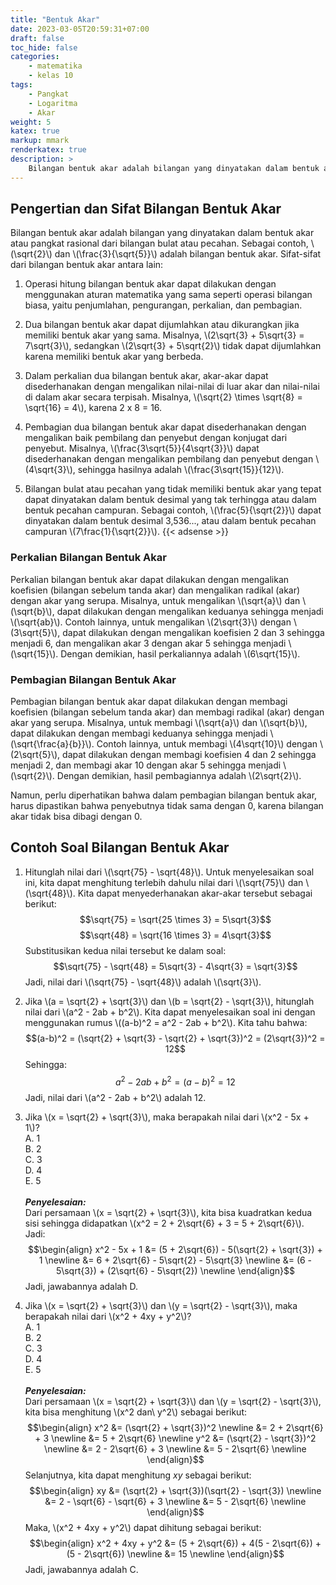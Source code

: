 ```yaml
---
title: "Bentuk Akar"
date: 2023-03-05T20:59:31+07:00
draft: false
toc_hide: false
categories:
    - matematika
    - kelas 10
tags:
    - Pangkat
    - Logaritma
    - Akar
weight: 5
katex: true
markup: mmark
renderkatex: true
description: >
    Bilangan bentuk akar adalah bilangan yang dinyatakan dalam bentuk akar atau pangkat rasional dari bilangan bulat atau pecahan
---
```

## Pengertian dan Sifat Bilangan Bentuk Akar

Bilangan bentuk akar adalah bilangan yang dinyatakan dalam bentuk akar atau pangkat rasional dari bilangan bulat atau pecahan. Sebagai contoh, \\(\sqrt{2}\\) dan \\(\frac{3}{\sqrt{5}}\\) adalah bilangan bentuk akar. Sifat-sifat dari bilangan bentuk akar antara lain:

1. Operasi hitung bilangan bentuk akar dapat dilakukan dengan menggunakan aturan matematika yang sama seperti operasi bilangan biasa, yaitu penjumlahan, pengurangan, perkalian, dan pembagian.

2. Dua bilangan bentuk akar dapat dijumlahkan atau dikurangkan jika memiliki bentuk akar yang sama. Misalnya, \\(2\sqrt{3} + 5\sqrt{3} = 7\sqrt{3}\\), sedangkan \\(2\sqrt{3} + 5\sqrt{2}\\) tidak dapat dijumlahkan karena memiliki bentuk akar yang berbeda.

3. Dalam perkalian dua bilangan bentuk akar, akar-akar dapat disederhanakan dengan mengalikan nilai-nilai di luar akar dan nilai-nilai di dalam akar secara terpisah. Misalnya, \\(\sqrt{2} \times \sqrt{8} = \sqrt{16} = 4\\), karena 2 x 8 = 16.

4. Pembagian dua bilangan bentuk akar dapat disederhanakan dengan mengalikan baik pembilang dan penyebut dengan konjugat dari penyebut. Misalnya, \\(\frac{3\sqrt{5}}{4\sqrt{3}}\\) dapat disederhanakan dengan mengalikan pembilang dan penyebut dengan \\(4\sqrt{3}\\), sehingga hasilnya adalah \\(\frac{3\sqrt{15}}{12}\\).

5. Bilangan bulat atau pecahan yang tidak memiliki bentuk akar yang tepat dapat dinyatakan dalam bentuk desimal yang tak terhingga atau dalam bentuk pecahan campuran. Sebagai contoh, \\(\frac{5}{\sqrt{2}}\\) dapat dinyatakan dalam bentuk desimal 3,536..., atau dalam bentuk pecahan campuran \\(7\frac{1}{\sqrt{2}}\\).
{{< adsense >}}

### Perkalian Bilangan Bentuk Akar

Perkalian bilangan bentuk akar dapat dilakukan dengan mengalikan koefisien (bilangan sebelum tanda akar) dan mengalikan radikal (akar) dengan akar yang serupa. Misalnya, untuk mengalikan \\(\sqrt{a}\\) dan \\(\sqrt{b}\\), dapat dilakukan dengan mengalikan keduanya sehingga menjadi \\(\sqrt{ab}\\). Contoh lainnya, untuk mengalikan \\(2\sqrt{3}\\) dengan \\(3\sqrt{5}\\), dapat dilakukan dengan mengalikan koefisien 2 dan 3 sehingga menjadi 6, dan mengalikan akar 3 dengan akar 5 sehingga menjadi \\(\sqrt{15}\\). Dengan demikian, hasil perkaliannya adalah \\(6\sqrt{15}\\).

### Pembagian Bilangan Bentuk Akar

Pembagian bilangan bentuk akar dapat dilakukan dengan membagi koefisien (bilangan sebelum tanda akar) dan membagi radikal (akar) dengan akar yang serupa. Misalnya, untuk membagi \\(\sqrt{a}\\) dan \\(\sqrt{b}\\), dapat dilakukan dengan membagi keduanya sehingga menjadi \\(\sqrt{\frac{a}{b}}\\). Contoh lainnya, untuk membagi \\(4\sqrt{10}\\) dengan \\(2\sqrt{5}\\), dapat dilakukan dengan membagi koefisien 4 dan 2 sehingga menjadi 2, dan membagi akar 10 dengan akar 5 sehingga menjadi \\(\sqrt{2}\\). Dengan demikian, hasil pembagiannya adalah \\(2\sqrt{2}\\).

Namun, perlu diperhatikan bahwa dalam pembagian bilangan bentuk akar, harus dipastikan bahwa penyebutnya tidak sama dengan 0, karena bilangan akar tidak bisa dibagi dengan 0.

## Contoh Soal Bilangan Bentuk Akar

1. Hitunglah nilai dari \\(\sqrt{75} - \sqrt{48}\\).
Untuk menyelesaikan soal ini, kita dapat menghitung terlebih dahulu nilai dari \\(\sqrt{75}\\) dan \\(\sqrt{48}\\). Kita dapat menyederhanakan akar-akar tersebut sebagai berikut:
$$\sqrt{75} = \sqrt{25 \times 3} = 5\sqrt{3}$$
$$\sqrt{48} = \sqrt{16 \times 3} = 4\sqrt{3}$$
Substitusikan kedua nilai tersebut ke dalam soal:
$$\sqrt{75} - \sqrt{48} = 5\sqrt{3} - 4\sqrt{3} = \sqrt{3}$$
Jadi, nilai dari \\(\sqrt{75} - \sqrt{48}\\) adalah \\(\sqrt{3}\\).

2. Jika \\(a = \sqrt{2} + \sqrt{3}\\) dan \\(b = \sqrt{2} - \sqrt{3}\\), hitunglah nilai dari \\(a^2 - 2ab + b^2\\).
Kita dapat menyelesaikan soal ini dengan menggunakan rumus \\((a-b)^2 = a^2 - 2ab + b^2\\). Kita tahu bahwa:
$$(a-b)^2 = (\sqrt{2} + \sqrt{3} - \sqrt{2} + \sqrt{3})^2 = (2\sqrt{3})^2 = 12$$
Sehingga:
$$a^2 - 2ab + b^2 = (a-b)^2 = 12$$
Jadi, nilai dari \\(a^2 - 2ab + b^2\\) adalah 12.

3. Jika \\(x = \sqrt{2} + \sqrt{3}\\), maka berapakah nilai dari \\(x^2 - 5x + 1\\)?\
A. 1\
B. 2\
C. 3\
D. 4\
E. 5\
\
***Penyelesaian:***\
Dari persamaan \\(x = \sqrt{2} + \sqrt{3}\\), kita bisa kuadratkan kedua sisi sehingga didapatkan \\(x^2 = 2 + 2\sqrt{6} + 3 = 5 + 2\sqrt{6}\\). Jadi:
$$\begin{align}
x^2 - 5x + 1 &= (5 + 2\sqrt{6}) - 5(\sqrt{2} + \sqrt{3}) + 1 \newline
&= 6 + 2\sqrt{6} - 5\sqrt{2} - 5\sqrt{3} \newline
&= (6 - 5\sqrt{3}) + (2\sqrt{6} - 5\sqrt{2}) \newline
\end{align}$$
Jadi, jawabannya adalah D.

4. Jika \\(x = \sqrt{2} + \sqrt{3}\\) dan \\(y = \sqrt{2} - \sqrt{3}\\), maka berapakah nilai dari \\(x^2 + 4xy + y^2\\)?\
A. 1\
B. 2\
C. 3\
D. 4\
E. 5\
\
***Penyelesaian:***\
Dari persamaan \\(x = \sqrt{2} + \sqrt{3}\\) dan \\(y = \sqrt{2} - \sqrt{3}\\), kita bisa menghitung \\(x^2 dan\ y^2\\) sebagai berikut:
$$\begin{align}
x^2 &= (\sqrt{2} + \sqrt{3})^2 \newline
&= 2 + 2\sqrt{6} + 3 \newline
&= 5 + 2\sqrt{6} \newline
y^2 &= (\sqrt{2} - \sqrt{3})^2 \newline
&= 2 - 2\sqrt{6} + 3 \newline
&= 5 - 2\sqrt{6} \newline
\end{align}$$
Selanjutnya, kita dapat menghitung $xy$ sebagai berikut:
$$\begin{align}
xy &= (\sqrt{2} + \sqrt{3})(\sqrt{2} - \sqrt{3}) \newline
&= 2 - \sqrt{6} - \sqrt{6} + 3 \newline
&= 5 - 2\sqrt{6} \newline
\end{align}$$
Maka, \\(x^2 + 4xy + y^2\\) dapat dihitung sebagai berikut:
$$\begin{align}
x^2 + 4xy + y^2 &= (5 + 2\sqrt{6}) + 4(5 - 2\sqrt{6}) + (5 - 2\sqrt{6}) \newline
&= 15 \newline
\end{align}$$
Jadi, jawabannya adalah C.
